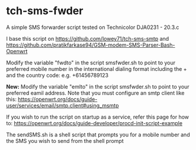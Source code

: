 # tch-sms-fwder
A simple SMS forwarder script tested on Technicolor DJA0231 - 20.3.c

I base this script on https://github.com/lowey71/tch-sms-smtp and https://github.com/pratikfarkase94/GSM-modem-SMS-Parser-Bash-Openwrt

Modify the variable "fwdto" in the script smsfwder.sh to point to your preferred mobile number in the international dialing format including the + and the country code: e.g. +61456789123

<b>New:</b> Modify the variable "emlto" in the script smsfwder.sh to point to your preferred eamil address. Note that you must configure an smtp client like this: https://openwrt.org/docs/guide-user/services/email/smtp.client#using_msmtp

If you wish to run the script on startup as a service, refer this page for how to: https://openwrt.org/docs/guide-developer/procd-init-script-example

The sendSMS.sh is a shell script that prompts you for a mobile number and the SMS you wish to send from the shell prompt
